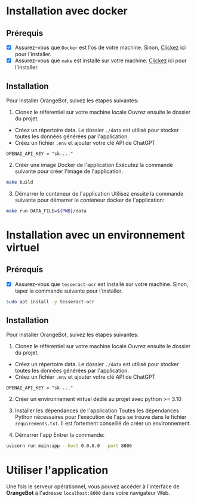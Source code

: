 # Installation avec docker
## Prérequis
- [x] Assurez-vous que `Docker` est l'os de votre machine. Sinon, [Clickez](https://github.com/DMonsia/hadoop-cluster/blob/main/docker-installation.md) ici pour l'installer.
- [x] Assurez-vous que `make` est installé sur votre machine. [Clickez](https://www.makeuseof.com/how-to-fix-make-command-not-found-error-ubuntu/) ici pour l'installer.

## Installation
Pour installer OrangeBot, suivez les étapes suivantes:

1. Clonez le référentiel sur votre machine locale
Ouvrez ensuite le dossier du projet.
- Créez un répertoire data. Le dossier `./data` est utilisé pour stocker toutes les données générées par l'application.
- Créez un fichier `.env` et ajouter votre clé API de ChatGPT
```
OPENAI_API_KEY = "sk-..."
``` 

2. Créer une image Docker de l'application
Exécutez la commande suivante pour créer l'image de l'application.
```bash
make build
```

3. Démarrer le conteneur de l'application
Utilisez ensuite la commande suivante pour démarrer le conteneur docker de l'application:
```bash
make run DATA_FILE=${PWD}/data
```

# Installation avec un environnement virtuel
## Prérequis
- [x] Assurez-vous que `tesseract-ocr` est installé sur votre machine. Sinon, taper la commande suivante pour l'installer.
```bash
sudo apt install -y tesseract-ocr
```

## Installation
Pour installer OrangeBot, suivez les étapes suivantes:

1. Clonez le référentiel sur votre machine locale
Ouvrez ensuite le dossier du projet.
- Créez un répertoire data. Le dossier `./data` est utilisé pour stocker toutes les données générées par l'application.
- Créez un fichier `.env` et ajouter votre clé API de ChatGPT
```
OPENAI_API_KEY = "sk-..."
```

2. Créer un environnement virtuel dédié au projet avec python >= 3.10

3. Installer les dépendances de l'application
Toutes les dépendances Python nécessaires pour l'exécution de l'apa se trouve dans le fichier `requirements.txt`. Il est fortement conseillé de créer un environnement.

4. Démarrer l'app
Entrer la commande:
```bash
uvicorn run main:app --host 0.0.0.0 --port 8000
```

# Utiliser l'application
Une fois le serveur opérationnel, vous pouvez accéder à l'interface de **OrangeBot** à l'adresse `localhost:8000` dans votre navigateur Web.
